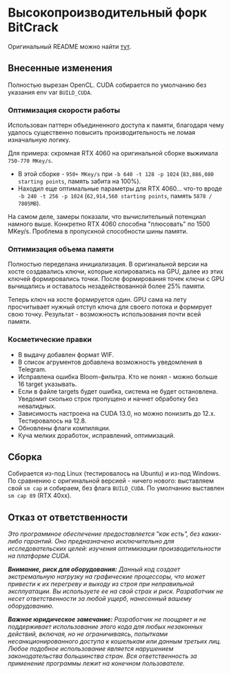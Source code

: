 # Высокопроизводительный форк BitCrack

Оригинальный README можно найти [тут](https://github.com/brichard19/BitCrack).

## Внесенные изменения

Полностью вырезан OpenCL.
CUDA собирается по умолчанию без указания env var `BUILD_CUDA`.

### Оптимизация скорости работы

Использован паттерн объединенного доступа к памяти, благодаря чему удалось существенно повысить производительность не ломая изначальную логику.

Для примера: скромная RTX 4060 на оригинальной сборке выжимала `750-770 MKey/s`.
- В этой сборке - `950+ MKey/s` при `-b 640 -t 128 -p 1024` (`83,886,080 starting points`, память забита на 100%).
- Находил еще оптимальные параметры для RTX 4060... что-то вроде `-b 240 -t 256 -p 1024` (`62,914,560 starting points`, память `5878 / 7805MB`).

На самом деле, замеры показали, что вычислительный потенциал намного выше.
Конкретно RTX 4060 способна "плюсовать" по 1500 MKey/s.
Проблема в пропускной способности шины памяти.

### Оптимизация объема памяти

Полностью переделана инициализация.
В оригинальной версии на хосте создавались ключи, которые копировались на GPU, далее из этих ключей формировались точки.
После формирования точек ключи с GPU вычищались и оставалось незадействованной более 25% памяти.

Теперь ключ на хосте формируется один.
GPU сама на лету просчитывает нужный отступ ключа для своего потока и формирует свою точку.
Результат - возможность использования почти всей памяти.

### Косметические правки

- В выдачу добавлен формат WIF.
- В список агрументов добавлена возможность уведомления в Telegram.
- Исправлена ошибка Bloom-фильтра. Кто не понял - можно больше 16 target указывать.
- Если в файле targets будет ошибка, система не будет остановлена. Уведомит сколько строк пропущено и начнет обработку без невалидных.
- Зависимость настроена на CUDA 13.0, но можно понизить до 12.x. Тестировалось на 12.8.
- Обновлены флаги компиляции.
- Куча мелких доработок, исправлений, оптимизаций.

## Сборка

Собирается из-под Linux (тестировалось на Ubuntu) и из-под Windows.
По сравнению с оригинальной версией - ничего нового: выставляем свой `sm cap` и собираем, без флага `BUILD_CUDA`.
По умолчанию выставлен `sm cap 89` (RTX 40xx).

## Отказ от ответственности

_Это программное обеспечение предоставляется "как есть", без каких-либо гарантий._
_Оно предназначено исключительно для исследовательских целей: изучения оптимизации производительности на платформе CUDA._

_**Внимание, риск для оборудования:** Данный код создает экстремальную нагрузку на графические процессоры, что может привести к их перегреву и выходу из строя при неправильной эксплуатации._
_Вы используете ее на свой страх и риск._
_Разработчик не несет ответственности за любой ущерб, нанесенный вашему оборудованию._

_**Важное юридическое замечание:** Разработчик не поощряет и не поддерживает использование этого кода для любых незаконных действий, включая, но не ограничиваясь, попытками несанкционированного доступа к кошелькам или данным третьих лиц._
_Любое подобное использование является нарушением законодательства большинства стран._
_Вся ответственность за применение программы лежит на конечном пользователе._
